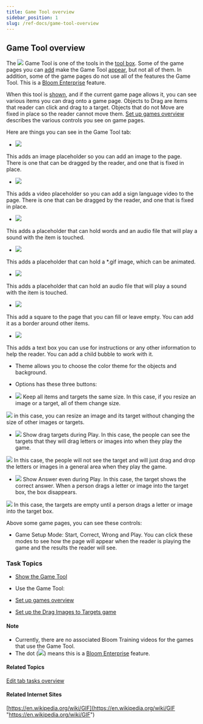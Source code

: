 ```yaml
---
title: Game Tool overview
sidebar_position: 1
slug: /ref-docs/game-tool-overview
---
```


## Game Tool overview

The ![](/ref-docs-assets/images/Tasks/Edit_tasks/Game_Tool/GameToolIcon.png) Game Tool is one of the tools in the [tool box](../../../Concepts/Tool_Box.md). Some of the game pages you can [add](../Add_a_page.md) make the Game Tool [appear](Show_the_Game_Tool.md), but not all of them. In addition, some of the game pages do not use all of the features the Game Tool. This is a [Bloom Enterprise](../Enterprise/EnterpriseRequired.md) feature.

When this tool is [shown](Show_the_Game_Tool.md), and if the current game page allows it, you can see various items you can drag onto a game page. Objects to Drag are items that reader can click and drag to a target. Objects that do not Move are fixed in place so the reader cannot move them. [Set up games overview](Set_up_games_overview.md) describes the various controls you see on game pages.

Here are things you can see in the Game Tool tab:

-   ![](/ref-docs-assets/images/Tasks/Edit_tasks/Game_Tool/Image_game.png)
    

This adds an image placeholder so you can add an image to the page. There is one that can be dragged by the reader, and one that is fixed in place.

-   ![](/ref-docs-assets/images/Tasks/Edit_tasks/Game_Tool/SignLangVideo_game.png)
    

This adds a video placeholder so you can add a sign language video to the page. There is one that can be dragged by the reader, and one that is fixed in place.

-   ![](/ref-docs-assets/images/Tasks/Edit_tasks/Game_Tool/WORDobject.png)
    

This adds a placeholder that can hold words and an audio file that will play a sound with the item is touched.

-   ![](/ref-docs-assets/images/Tasks/Edit_tasks/Game_Tool/GIF_game.png)
    

This adds a placeholder that can hold a \*.gif image, which can be animated.

-   ![](/ref-docs-assets/images/Tasks/Edit_tasks/Game_Tool/SoundButton.png)
    

This adds a placeholder that can hold an audio file that will play a sound with the item is touched.

-   ![](/ref-docs-assets/images/Tasks/Edit_tasks/Game_Tool/TargetBox.png)
    

This add a square to the page that you can fill or leave empty. You can add it as a border around other items.

-   ![](/ref-docs-assets/images/Tasks/Edit_tasks/Game_Tool/InstructionsOrOtherLabel_game.png) 
    

This adds a text box you can use for instructions or any other information to help the reader. You can add a child bubble to work with it.

-   Theme allows you to choose the color theme for the objects and background.
    
-   Options has these three buttons:
    
-   ![](/ref-docs-assets/images/Tasks/Edit_tasks/Game_Tool/KeepSameSELECTED_Game%20.png) Keep all items and targets the same size. In this case, if you resize an image or a target, all of them change size. 
    

![](/ref-docs-assets/images/Tasks/Edit_tasks/Game_Tool/KeepSameCLEARED_Game%20.png) in this case, you can resize an image and its target without changing the size of other images or targets.

-   ![](/ref-docs-assets/images/Tasks/Edit_tasks/Game_Tool/ShowDragTargetsSELECTED_Game%20.png) Show drag targets during Play. In this case, the people can see the targets that they will drag letters or images into when they play the game.
    

![](/ref-docs-assets/images/Tasks/Edit_tasks/Game_Tool/ShowDragTargetsCLEARED_Game%20.png) In this case, the people will not see the target and will just drag and drop the letters or images in a general area when they play the game. 

-   ![](/ref-docs-assets/images/Tasks/Edit_tasks/Game_Tool/ShowAnswersSELECTED_Game%20.png) Show Answer even during Play. In this case, the target shows the correct answer. When a person drags a letter or image into the target box, the box disappears. 
    

![](/ref-docs-assets/images/Tasks/Edit_tasks/Game_Tool/ShowAnswersCLEARED_Game%20.png) In this case, the targets are empty until a person drags a letter or image into the target box. 

Above some game pages, you can see these controls:

-   Game Setup Mode: Start, Correct, Wrong and Play. You can click these modes to see how the page will appear when the reader is playing the game and the results the reader will see.
    

### Task Topics

-   [Show the Game Tool](Show_the_Game_Tool.md)
    
-   Use the Game Tool:
    

-   [Set up games overview](Set_up_games_overview.md)
    
-   [Set up the Drag Images to Targets game](Set_up_Drag_Images_to_Targets_game.md)
    

#### Note

-   Currently, there are no associated Bloom Training videos for the games that use the Game Tool.
-   The dot (![](/ref-docs-assets/images/Concepts/AddPageBE.png)) means this is a [Bloom Enterprise](../Enterprise/EnterpriseRequired.md) feature.

#### Related Topics

[Edit tab tasks overview](../Edit_tasks_overview.md)

#### Related Internet Sites

[https://en.wikipedia.org/wiki/GIF](https://en.wikipedia.org/wiki/GIF "https://en.wikipedia.org/wiki/GIF")